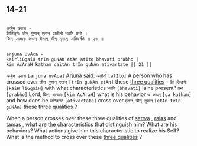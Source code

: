 ## 14-21


```shloka-sa

अर्जुन उवाच -
कैर्लिङ्गैः त्रीन् गुणान् एतान् अतीतो भवति प्रभो ।
किम् आचारः कथम् चैतान् त्रीन् गुणान् अतिवर्तते ॥ २१ ॥

```
```shloka-sa-hk

arjuna uvAca -
kairliGgaiH trIn guNAn etAn atIto bhavati prabho |
kim AcAraH katham caitAn trIn guNAn ativartate || 21 ||

```
`अर्जुन उवाच` `[arjuna uvAca]` Arjuna said: `अतीतो` `[atIto]` A person who has crossed over `त्रीन् गुणान् एतान्` `[trIn guNAn etAn]` these 
[three qualities](2-45_to_2-46.md#satva_rajas_tamas) - `कैः लिङ्गैः` `[kaiH liGgaiH]` with what characteristics `भवति` `[bhavati]` is he present?
`प्रभो` `[prabho]` Lord, `किम् आचारः` `[kim AcAraH]` what is his behavior `च कथम्` `[ca katham]` and how does he `अतिवर्तते` `[ativartate]` cross over `एतान् त्रीन् गुणान्` `[etAn trIn guNAn]` these 
[three qualities](2-45_to_2-46.md#satva_rajas_tamas)
?

When a person crosses over these three qualities of 
[sattva](14-6.md#sattva)
, 
[rajas](14-7.md#rajas)
 and 
[tamas](14-8.md#tamas)
, what are the characteristics that distinguish him? What are his behaviors? What actions give him this characteristic to realize his Self? What is the method to cross over these 
[three qualities](2-45_to_2-46.md#satva_rajas_tamas)
?


